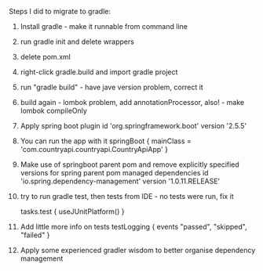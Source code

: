 Steps I did to migrate to gradle:

1. Install gradle - make it runnable from command line
2. run gradle init and delete wrappers
3. delete pom.xml
4. right-click gradle.build and import gradle project
5. run "gradle build" - have jave version problem, correct it
6. build again - lombok problem, add annotationProcessor, also! - make lombok compileOnly
7. Apply spring boot plugin 
   id 'org.springframework.boot' version '2.5.5'
8. You can run the app with it
   springBoot {
       mainClass = 'com.countryapi.countryapi.CountryApiApp'
   }

9. Make use of springboot parent pom and remove explicitly specified versions for spring parent pom managed dependencies
   id 'io.spring.dependency-management' version '1.0.11.RELEASE'

10. try to run gradle test, then tests from IDE - no tests were run, fix it

    tasks.test {
        useJUnitPlatform()
    }
    
11. Add little more info on tests
    testLogging {
        events "passed", "skipped", "failed"
    }
    
12. Apply some experienced gradler wisdom to better organise dependency management
